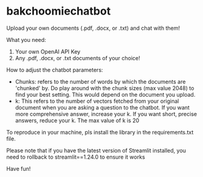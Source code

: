 # bakchoomiechatbot
Upload your own documents (.pdf, .docx, or .txt) and chat with them!

What you need:
1. Your own OpenAI API Key
2. Any .pdf, .docx, or .txt documents of your choice!

How to adjust the chatbot parameters:
- Chunks: refers to the number of words by which the documents are 'chunked' by. Do play around with the chunk sizes (max value 2048) to find your best setting. This would depend on the document you upload.
- k: This refers to the number of vectors fetched from your original document when you are asking a question to the chatbot. If you want more comprehensive answer, increase your k. If you want short, precise answers, reduce your k. The max value of k is 20

To reproduce in your machine, pls install the library in the requirements.txt file.

Please note that if you have the latest version of Streamlit installed, you need to rollback to streamlit==1.24.0 to ensure it works

Have fun!
